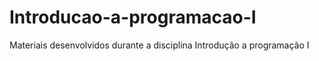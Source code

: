 # Introducao-a-programacao-I
 Materiais desenvolvidos durante a disciplina Introdução a programação I
